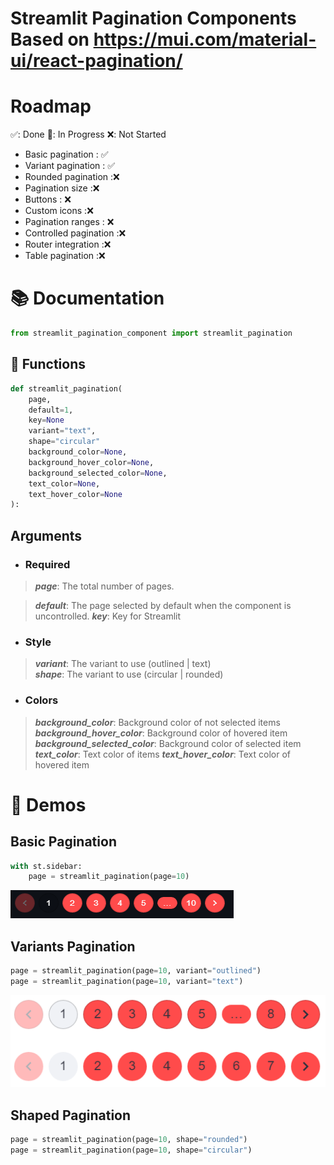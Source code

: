 # **Streamlit Pagination Components Based on https://mui.com/material-ui/react-pagination/**




# Roadmap
✅: Done
🚧: In Progress
❌: Not Started
- Basic pagination : ✅
- Variant pagination : ✅
- Rounded pagination :❌
- Pagination size :❌
- Buttons : ❌
- Custom icons :❌
- Pagination ranges : ❌
- Controlled pagination :❌
- Router integration :❌
- Table pagination :❌



# 📚 Documentation
``` py
from streamlit_pagination_component import streamlit_pagination


```
## 🔧 Functions
``` py
def streamlit_pagination(
    page,
    default=1,
    key=None
    variant="text",
    shape="circular"
    background_color=None,
    background_hover_color=None,
    background_selected_color=None,
    text_color=None,
    text_hover_color=None
):
```
## Arguments
- ### Required
> ***page***: The total number of pages.  


> ***default***: The page selected by default when the component is uncontrolled. 
> ***key***: Key for Streamlit

- ### Style
> ***variant***: The variant to use (outlined | text)  
> ***shape***: The variant to use (circular | rounded)

- ### Colors
> ***background_color***: Background color of not selected items 
> ***background_hover_color***: Background color of hovered item  
> ***background_selected_color***: Background color of selected item 
> ***text_color***: Text color of items 
> ***text_hover_color***: Text color of hovered item 


# 🎨 Demos
## Basic Pagination

``` py    
with st.sidebar:
    page = streamlit_pagination(page=10)
```
![alt text](../.assets/pagination/basic_pagination.png)  

## Variants Pagination
``` py
page = streamlit_pagination(page=10, variant="outlined")
page = streamlit_pagination(page=10, variant="text")
```

![alt text](../.assets/pagination/variants_pagination.png) 

## Shaped Pagination
``` py
page = streamlit_pagination(page=10, shape="rounded")
page = streamlit_pagination(page=10, shape="circular")
```